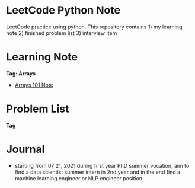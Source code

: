 # LeetCode Python Note
LeetCode practice using python. This repository contains 1) my learning note 2) finished problem list 3) interview item

# Learning Note
**Tag: Arrays**
- [Arrays 101 Note]()

# Problem List
**Tag**

# Journal 
- starting from 07 21, 2021 during first year PhD summer vocation, aim to find a data scientist summer intern in 2nd year and in the end find a machine learning engineer or NLP engineer position
